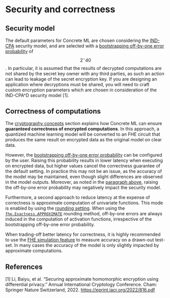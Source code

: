 # Security and correctness

## Security model

The default parameters for Concrete ML are chosen considering the [IND-CPA](https://en.wikipedia.org/wiki/Ciphertext_indistinguishability) security model, and are selected with a [bootstrapping off-by-one error probability](advanced_features.md#tolerance-to-off-by-one-error-for-an-individual-tlu) of $$2^-40$$. In particular, it is assumed that the results of decrypted computations are not shared by the secret key owner with any third parties, as such an action can lead to leakage of the secret encryption key. If you are designing an application where decryptions must be shared, you will need to craft custom encryption parameters which are chosen in consideration of the IND-CPA^D security model \[1].

## Correctness of computations

The [cryptography concepts](../getting-started/concepts.md#cryptography-concepts) section explains how Concrete ML can ensure **guaranteed correctness of encrypted computations**. In this approach, a quantized machine learning model will be converted to an FHE circuit that produces the same result on encrypted data as the original model on clear data.

However, the [bootstrapping off-by-one error probability](advanced_features.md#tolerance-to-off-by-one-error-for-an-individual-tlu) can be configured by the user. Raising this probability results in lower latency when executing on encrypted data, but higher values cancel the correctness guarantee of the default setting. In practice this may not be an issue, as the accuracy of the model may be maintained, even though slight differences are observed in the model outputs. Moreover, as noted in the [paragraph above](security_and_correctness.md#security-model), raising the off-by-one error probability may negatively impact the security model.

Furthermore, a second approach to reduce latency at the expense of correctness is approximate computation of univariate functions. This mode is enabled by using the [rounding setting](advanced_features.md#rounded-activations-and-quantizers). When using the [`fhe.Exactness.APPROXIMATE`](../references/api/concrete.ml.torch.compile.md#function-compile_torch_model) rounding method, off-by-one errors are always induced in the computation of activation functions, irrespective of the bootstrapping off-by-one error probability.

When trading-off better latency for correctness, it is highly recommended to use the [FHE simulation feature](../getting-started/concepts.md#i-model-development) to measure accuracy on a drawn-out test-set. In many cases the accuracy of the model is only slightly impacted by approximate computations.

## References

\[1] Li, Baiyu, et al. “Securing approximate homomorphic encryption using differential privacy.” Annual International Cryptology Conference. Cham: Springer Nature Switzerland, 2022. https://eprint.iacr.org/2022/816.pdf
